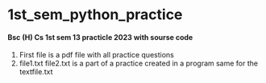 # 1st_sem_python_practice
#### Bsc (H) Cs 1st sem 13 practicle 2023 with sourse code
1. First file is a pdf file with all practice questions 
2. file1.txt file2.txt is a part of a practice created in a program same for the textfile.txt

